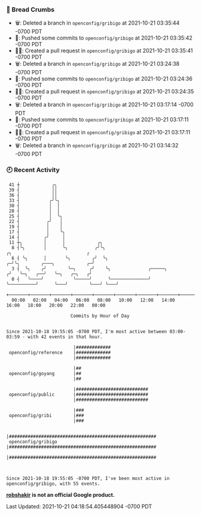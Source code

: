 ### 🍞 Bread Crumbs

 * 🗑: Deleted a branch in `openconfig/gribigo` at 2021-10-21 03:35:44 -0700 PDT
 * 🚢: Pushed some commits to `openconfig/gribigo` at 2021-10-21 03:35:42 -0700 PDT
 * ✍🏼: Created a pull request in `openconfig/gribigo` at 2021-10-21 03:35:41 -0700 PDT
 * 🗑: Deleted a branch in `openconfig/gribigo` at 2021-10-21 03:24:38 -0700 PDT
 * 🚢: Pushed some commits to `openconfig/gribigo` at 2021-10-21 03:24:36 -0700 PDT
 * ✍🏼: Created a pull request in `openconfig/gribigo` at 2021-10-21 03:24:35 -0700 PDT
 * 🗑: Deleted a branch in `openconfig/gribigo` at 2021-10-21 03:17:14 -0700 PDT
 * 🚢: Pushed some commits to `openconfig/gribigo` at 2021-10-21 03:17:11 -0700 PDT
 * ✍🏼: Created a pull request in `openconfig/gribigo` at 2021-10-21 03:17:11 -0700 PDT
 * 🗑: Deleted a branch in `openconfig/gribigo` at 2021-10-21 03:14:32 -0700 PDT

### 🕘 Recent Activity
```
 41 ┼            ╭╮
 39 ┤            ││
 36 ┤            ││
 33 ┤           ╭╯╰╮
 30 ┤           │  │
 28 ┤           │  │
 25 ┤           │  ╰╮
 22 ┤          ╭╯   │
 19 ┤          │    │
 17 ┤          │    ╰╮
 14 ┤         ╭╯     │
 11 ┼╮        │      │            ╭╮
  8 ┤╰╮       │      ╰╮          ╭╯╰╮                                    ╭╮                            ╭
  6 ┤ ╰╮      │       ╰╮        ╭╯  ╰╮                                 ╭─╯╰╮        ╭───╮            ╭─╯
  3 ┤  ╰╮    ╭╯        ╰─╮     ╭╯    ╰╮              ╭─────╮          ╭╯   ╰─╮   ╭──╯   ╰─╮   ╭─╮   ╭╯
  0 ┤   ╰────╯           ╰─────╯      ╰──────────────╯     ╰──────────╯      ╰───╯        ╰───╯ ╰───╯
    +───────+───────+───────+───────+───────+───────+───────+───────+───────+───────+───────+───────+────
  00:00   02:00   04:00   06:00   08:00   10:00   12:00   14:00   16:00   18:00   20:00   22:00   00:00   

						Commits by Hour of Day


Since 2021-10-18 19:55:05 -0700 PDT, I'm most active between 03:00-03:59 - with 42 events in that hour.

```



```
                         |#############
 openconfig/reference    |#############
                         |#############

                         |##
 openconfig/goyang       |##
                         |##

                         |###########################
 openconfig/public       |###########################
                         |###########################

                         |###
 openconfig/gribi        |###
                         |###

                         |#######################################################
 openconfig/gribigo      |#######################################################
                         |#######################################################



Since 2021-10-18 19:55:05 -0700 PDT, I've been most active in openconfig/gribigo, with 55 events.

```
**[robshakir](mailto:robjs@google.com) is not an official Google product.**  


Last Updated: 2021-10-21 04:18:54.405448904 -0700 PDT
